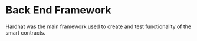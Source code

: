 # Back End Framework

Hardhat was the main framework used to create and test functionality of the smart contracts.
